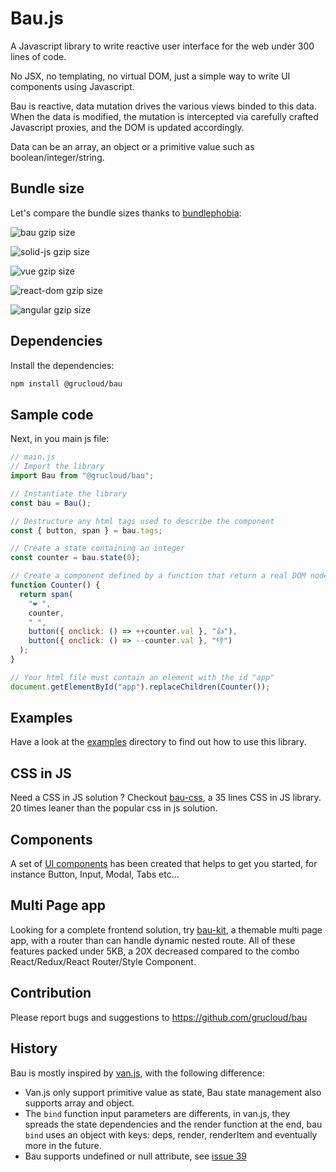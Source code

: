 # Bau.js

A Javascript library to write reactive user interface for the web under 300 lines of code.

No JSX, no templating, no virtual DOM, just a simple way to write UI components using Javascript.

Bau is reactive, data mutation drives the various views binded to this data. When the data is modified, the mutation is intercepted via carefully crafted Javascript proxies, and the DOM is updated accordingly.

Data can be an array, an object or a primitive value such as boolean/integer/string.

## Bundle size

Let's compare the bundle sizes thanks to [bundlephobia](https://bundlephobia.com/):

![bau gzip size](https://img.shields.io/bundlephobia/minzip/@grucloud/bau.svg?label=@grucloud/bau%20gzip%20size)

![solid-js gzip size](https://img.shields.io/bundlephobia/minzip/solid-js.svg?label=solid-js%20gzip%20size)

![vue gzip size](https://img.shields.io/bundlephobia/minzip/vue.svg?label=vue%20gzip%20size)

![react-dom gzip size](https://img.shields.io/bundlephobia/minzip/react-dom.svg?label=react-dom%20gzip%20size)

![angular gzip size](https://img.shields.io/bundlephobia/minzip/angular.svg?label=angular%20gzip%20size)

## Dependencies

Install the dependencies:

```sh
npm install @grucloud/bau
```

## Sample code

Next, in you main js file:

```js
// main.js
// Import the library
import Bau from "@grucloud/bau";

// Instantiate the library
const bau = Bau();

// Destructure any html tags used to describe the component
const { button, span } = bau.tags;

// Create a state containing an integer
const counter = bau.state(0);

// Create a component defined by a function that return a real DOM node.
function Counter() {
  return span(
    "❤️ ",
    counter,
    " ",
    button({ onclick: () => ++counter.val }, "👍"),
    button({ onclick: () => --counter.val }, "👎")
  );
}

// Your html file must contain an element with the id "app"
document.getElementById("app").replaceChildren(Counter());
```

## Examples

Have a look at the [examples](./examples) directory to find out how to use this library.

## CSS in JS

Need a CSS in JS solution ? Checkout [bau-css](./bau-css), a 35 lines CSS in JS library. 20 times leaner than the popular css in js solution.

## Components

A set of [UI components](./examples/bau-kit/src/components) has been created that helps to get you started, for instance Button, Input, Modal, Tabs etc...

## Multi Page app

Looking for a complete frontend solution, try [bau-kit](./examples/bau-kit), a themable multi page app, with a router than can handle dynamic nested route.
All of these features packed under 5KB, a 20X decreased compared to the combo React/Redux/React Router/Style Component.

## Contribution

Please report bugs and suggestions to https://github.com/grucloud/bau

## History

Bau is mostly inspired by [van.js](https://vanjs.org/), with the following difference:

- Van.js only support primitive value as state, Bau state management also supports array and object.
- The `bind` function input parameters are differents, in van.js, they spreads the state dependencies and the render function at the end, bau `bind` uses an object with keys: deps, render, renderItem and eventually more in the future.
- Bau supports undefined or null attribute, see [issue 39](https://github.com/vanjs-org/van/pull/39)
